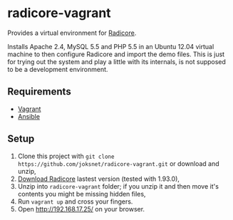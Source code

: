 # radicore-vagrant

Provides a virtual environment for [Radicore](http://radicore.org/).

Installs Apache 2.4, MySQL 5.5 and PHP 5.5 in an Ubuntu 12.04 virtual machine to then configure Radicore and import the
demo files. This is just for trying out the system and play a little with its internals, is not supposed to be a development
environment.

## Requirements

- [Vagrant](https://www.vagrantup.com/)
- [Ansible](https://docs.ansible.com/)

## Setup

1. Clone this project with ```git clone https://github.com/joksnet/radicore-vagrant.git``` or download and unzip,
1. [Download Radicore](http://www.radicore.org/downloads.php) lastest version (tested with 1.93.0),
1. Unzip into `radicore-vagrant` folder; if you unzip it and then move it's contents you might be missing hidden files,
1. Run `vagrant up` and cross your fingers.
1. Open http://192.168.17.25/ on your browser.
